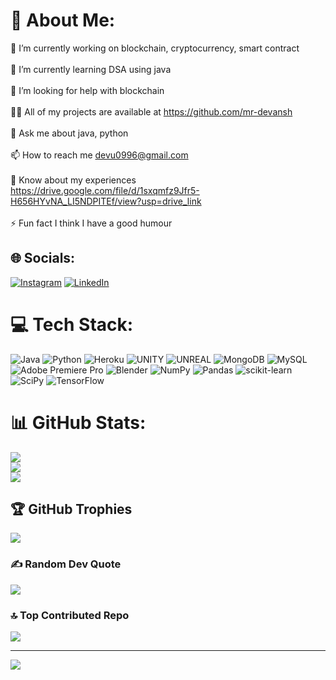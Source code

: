 # 💫 About Me:
🔭 I’m currently working on blockchain, cryptocurrency, smart contract<br><br>🌱 I’m currently learning DSA using java<br><br>🤝 I’m looking for help with blockchain<br><br>👨‍💻 All of my projects are available at https://github.com/mr-devansh<br><br>💬 Ask me about java, python<br><br>📫 How to reach me devu0996@gmail.com<br><br>📄 Know about my experiences https://drive.google.com/file/d/1sxqmfz9Jfr5-H656HYvNA_LI5NDPITEf/view?usp=drive_link<br><br>⚡ Fun fact I think I have a good humour


## 🌐 Socials:
[![Instagram](https://img.shields.io/badge/Instagram-%23E4405F.svg?logo=Instagram&logoColor=white)](https://instagram.com/_devansh_singh_21/) [![LinkedIn](https://img.shields.io/badge/LinkedIn-%230077B5.svg?logo=linkedin&logoColor=white)](https://www.linkedin.com/in/mr-devansh-/) 

# 💻 Tech Stack:
![Java](https://img.shields.io/badge/java-%23ED8B00.svg?style=for-the-badge&logo=java&logoColor=white) ![Python](https://img.shields.io/badge/python-3670A0?style=for-the-badge&logo=python&logoColor=ffdd54) ![Heroku](https://img.shields.io/badge/heroku-%23430098.svg?style=for-the-badge&logo=heroku&logoColor=white) ![UNITY](https://img.shields.io/badge/Unity-%2320232a.svg?style=for-the-badge&logo=unity&logoColor=white) ![UNREAL](https://img.shields.io/badge/unreal-%2320232a.svg?style=for-the-badge&logo=unreal-engine&logoColor=white) ![MongoDB](https://img.shields.io/badge/MongoDB-%234ea94b.svg?style=for-the-badge&logo=mongodb&logoColor=white) ![MySQL](https://img.shields.io/badge/mysql-%2300f.svg?style=for-the-badge&logo=mysql&logoColor=white) ![Adobe Premiere Pro](https://img.shields.io/badge/Adobe%20Premiere%20Pro-9999FF.svg?style=for-the-badge&logo=Adobe%20Premiere%20Pro&logoColor=white) ![Blender](https://img.shields.io/badge/blender-%23F5792A.svg?style=for-the-badge&logo=blender&logoColor=white) ![NumPy](https://img.shields.io/badge/numpy-%23013243.svg?style=for-the-badge&logo=numpy&logoColor=white) ![Pandas](https://img.shields.io/badge/pandas-%23150458.svg?style=for-the-badge&logo=pandas&logoColor=white) ![scikit-learn](https://img.shields.io/badge/scikit--learn-%23F7931E.svg?style=for-the-badge&logo=scikit-learn&logoColor=white) ![SciPy](https://img.shields.io/badge/SciPy-%230C55A5.svg?style=for-the-badge&logo=scipy&logoColor=%white) ![TensorFlow](https://img.shields.io/badge/TensorFlow-%23FF6F00.svg?style=for-the-badge&logo=TensorFlow&logoColor=white)
# 📊 GitHub Stats:
![](https://github-readme-stats.vercel.app/api?username=mr-devansh&theme=dark&hide_border=false&include_all_commits=true&count_private=false)<br/>
![](https://github-readme-streak-stats.herokuapp.com/?user=mr-devansh&theme=dark&hide_border=false)<br/>
![](https://github-readme-stats.vercel.app/api/top-langs/?username=mr-devansh&theme=dark&hide_border=false&include_all_commits=true&count_private=false&layout=compact)

## 🏆 GitHub Trophies
![](https://github-profile-trophy.vercel.app/?username=mr-devansh&theme=radical&no-frame=false&no-bg=false&margin-w=4)

### ✍️ Random Dev Quote
![](https://quotes-github-readme.vercel.app/api?type=vetical&theme=dark)

### 🔝 Top Contributed Repo
![](https://github-contributor-stats.vercel.app/api?username=mr-devansh&limit=5&theme=dark&combine_all_yearly_contributions=true)

---
[![](https://visitcount.itsvg.in/api?id=mr-devansh&icon=0&color=0)](https://visitcount.itsvg.in)

